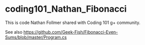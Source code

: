 # coding101_Nathan_Fibonacci
This is code Nathan Follmer shared with Coding 101 g+ community.

See also https://github.com/Geek-Fish/Fibonacci-Even-Sums/blob/master/Program.cs
